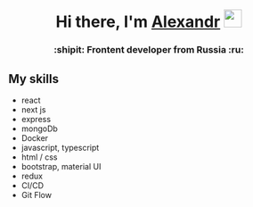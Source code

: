 <h1 align="center">Hi there, I'm <a href="https://daniilshat.ru/" target="_blank">Alexandr</a> 
<img src="https://github.com/blackcater/blackcater/raw/main/images/Hi.gif" height="32"/></h1>
<h3 align="center">:shipit: Frontent developer from Russia :ru:</h3>
<h2>My skills</h2>

- react
- next js
- express
- mongoDb
- Docker
- javascript, typescript
- html / css
- bootstrap, material UI
- redux
- CI/CD
- Git Flow
